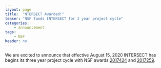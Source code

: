 ```yaml
---
layout: page
title:  "NTERSECT Awarded!"
teaser: "NSF funds INTERSECT for 3 year project cycle"
categories:
    - announcement
tags:
    - NSF
header: no
---
```

We are excited to announce that effective August 15, 2020 INTERSECT has begins
its three year project cycle with NSF awards [2017424](https://www.nsf.gov/awardsearch/showAward?AWD_ID=2017424&HistoricalAwards=false) and [2017259](https://www.nsf.gov/awardsearch/showAward?AWD_ID=2017259&HistoricalAwards=false).
<!--more-->
